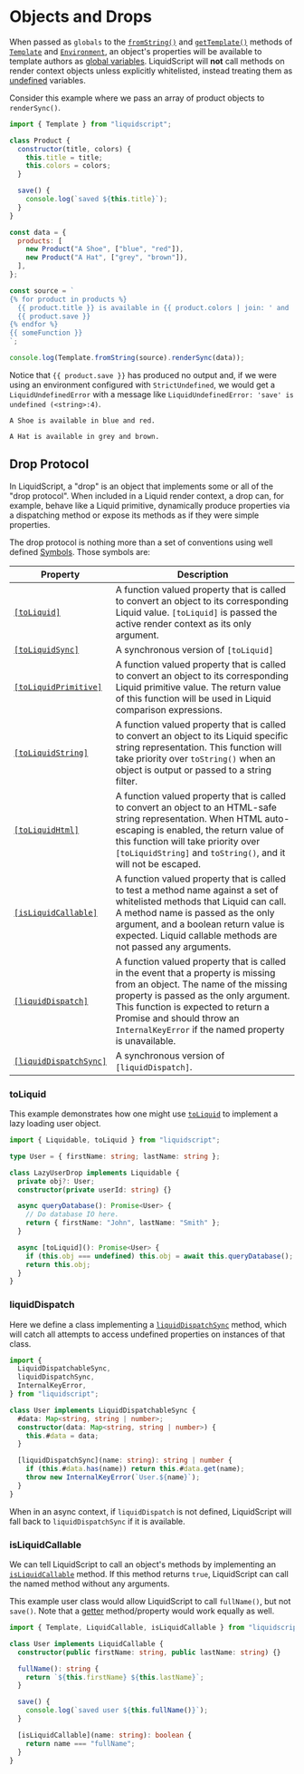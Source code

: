 # Objects and Drops

When passed as `globals` to the [`fromString()`](../api/classes/Template.md#fromstring) and [`getTemplate()`](../api/classes/Environment.md#gettemplate) methods of [`Template`](../api/classes/Template.md) and [`Environment`](../api/classes/Environment.md), an object's properties will be available to template authors as [global variables](./render-context.md). LiquidScript will **not** call methods on render context objects unless explicitly whitelisted, instead treating them as [undefined](./undefined.md) variables.

Consider this example where we pass an array of product objects to `renderSync()`.

```js
import { Template } from "liquidscript";

class Product {
  constructor(title, colors) {
    this.title = title;
    this.colors = colors;
  }

  save() {
    console.log(`saved ${this.title}`);
  }
}

const data = {
  products: [
    new Product("A Shoe", ["blue", "red"]),
    new Product("A Hat", ["grey", "brown"]),
  ],
};

const source = `
{% for product in products %}
  {{ product.title }} is available in {{ product.colors | join: ' and ' }}.
  {{ product.save }}
{% endfor %}
{{ someFunction }}
`;

console.log(Template.fromString(source).renderSync(data));
```

Notice that `{{ product.save }}` has produced no output and, if we were using an environment configured with `StrictUndefined`, we would get a `LiquidUndefinedError` with a message like `LiquidUndefinedError: 'save' is undefined (<string>:4)`.

```plain title="output"
A Shoe is available in blue and red.

A Hat is available in grey and brown.

```

## Drop Protocol

In LiquidScript, a "drop" is an object that implements some or all of the "drop protocol". When included in a Liquid render context, a drop can, for example, behave like a Liquid primitive, dynamically produce properties via a dispatching method or expose its methods as if they were simple properties.

The drop protocol is nothing more than a set of conventions using well defined [Symbols](https://developer.mozilla.org/en-US/docs/Web/JavaScript/Reference/Global_Objects/Symbol). Those symbols are:

| Property                                                       | Description                                                                                                                                                                                                                                                                                   |
| -------------------------------------------------------------- | --------------------------------------------------------------------------------------------------------------------------------------------------------------------------------------------------------------------------------------------------------------------------------------------- |
| [`[toLiquid]`](#toliquid)                                      | A function valued property that is called to convert an object to its corresponding Liquid value. `[toLiquid]` is passed the active render context as its only argument.                                                                                                                      |
| [`[toLiquidSync]`](../api/variables/toLiquidSync.md)             | A synchronous version of `[toLiquid]`                                                                                                                                                                                                                                                         |
| [`[toLiquidPrimitive]`](../api/variables/toLiquidPrimitive.md)   | A function valued property that is called to convert an object to its corresponding Liquid primitive value. The return value of this function will be used in Liquid comparison expressions.                                                                                                  |
| [`[toLiquidString]`](../api/variables/toLiquidString.md)         | A function valued property that is called to convert an object to its Liquid specific string representation. This function will take priority over `toString()` when an object is output or passed to a string filter.                                                                        |
| [`[toLiquidHtml]`](../api/variables/toLiquidHtml.mdl)             | A function valued property that is called to convert an object to an HTML-safe string representation. When HTML auto-escaping is enabled, the return value of this function will take priority over `[toLiquidString]` and `toString()`, and it will not be escaped.                          |
| [`[isLiquidCallable]`](#isliquidcallable)                      | A function valued property that is called to test a method name against a set of whitelisted methods that Liquid can call. A method name is passed as the only argument, and a boolean return value is expected. Liquid callable methods are not passed any arguments.                        |
| [`[liquidDispatch]`](#liquiddispatch)                          | A function valued property that is called in the event that a property is missing from an object. The name of the missing property is passed as the only argument. This function is expected to return a Promise and should throw an `InternalKeyError` if the named property is unavailable. |
| [`[liquidDispatchSync]`](../api/variables/liquidDispatchSync.md) | A synchronous version of `[liquidDispatch]`.                                                                                                                                                                                                                                                  |

### toLiquid

This example demonstrates how one might use [`toLiquid`](../api/variables/toLiquid.md) to implement a lazy loading user object.

```typescript
import { Liquidable, toLiquid } from "liquidscript";

type User = { firstName: string; lastName: string };

class LazyUserDrop implements Liquidable {
  private obj?: User;
  constructor(private userId: string) {}

  async queryDatabase(): Promise<User> {
    // Do database IO here.
    return { firstName: "John", lastName: "Smith" };
  }

  async [toLiquid](): Promise<User> {
    if (this.obj === undefined) this.obj = await this.queryDatabase();
    return this.obj;
  }
}
```

### liquidDispatch

Here we define a class implementing a [`liquidDispatchSync`](../api/variables/liquidDispatchSync.md) method, which will catch all attempts to access undefined properties on instances of that class.

```typescript
import {
  LiquidDispatchableSync,
  liquidDispatchSync,
  InternalKeyError,
} from "liquidscript";

class User implements LiquidDispatchableSync {
  #data: Map<string, string | number>;
  constructor(data: Map<string, string | number>) {
    this.#data = data;
  }

  [liquidDispatchSync](name: string): string | number {
    if (this.#data.has(name)) return this.#data.get(name);
    throw new InternalKeyError(`User.${name}`);
  }
}
```

When in an async context, if `liquidDispatch` is not defined, LiquidScript will fall back to `liquidDispatchSync` if it is available.

### isLiquidCallable

We can tell LiquidScript to call an object's methods by implementing an [`isLiquidCallable`](../api/variables/isLiquidCallable.md) method. If this method returns `true`, LiquidScript can call the named method without any arguments.

This example user class would allow LiquidScript to call `fullName()`, but not `save()`. Note that a [getter](https://developer.mozilla.org/en-US/docs/Web/JavaScript/Reference/Functions/get) method/property would work equally as well.

```typescript
import { Template, LiquidCallable, isLiquidCallable } from "liquidscript";

class User implements LiquidCallable {
  constructor(public firstName: string, public lastName: string) {}

  fullName(): string {
    return `${this.firstName} ${this.lastName}`;
  }

  save() {
    console.log(`saved user ${this.fullName()}`);
  }

  [isLiquidCallable](name: string): boolean {
    return name === "fullName";
  }
}
```
